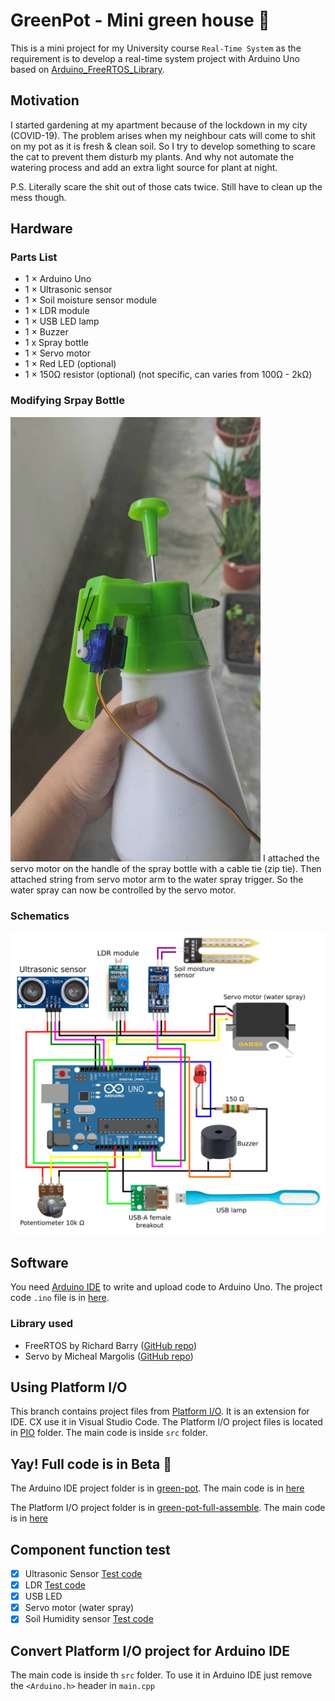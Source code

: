# GreenPot - Mini green house 🌱
This is a mini project for my University course `Real-Time System` as the requirement is to develop a real-time system project with Arduino Uno based on [Arduino_FreeRTOS_Library](https://github.com/feilipu/Arduino_FreeRTOS_Library).

## Motivation
I started gardening at my apartment because of the lockdown in my city (COVID-19). The problem arises when my neighbour cats will come to shit on my pot as it is fresh & clean soil. So I try to develop something to scare the cat to prevent them disturb my plants. And why not automate the watering process and add an extra light source for plant at night. 

P.S. Literally scare the shit out of those cats twice. Still have to clean up the mess though.

## Hardware

### Parts List
* 1 × Arduino Uno
* 1 × Ultrasonic sensor
* 1 × Soil moisture sensor module
* 1 × LDR module
* 1 × USB LED lamp 
* 1 × Buzzer
* 1 x Spray bottle
* 1 × Servo motor
* 1 × Red LED (optional)
* 1 × 150Ω resistor (optional) (not specific, can varies from 100Ω - 2kΩ) 

### Modifying Srpay Bottle
<img src="https://raw.githubusercontent.com/ccxuan123/green-pot/main/.img/water_pump.jpeg" alt="Modified Water Sprayer" width="400">
I attached the servo motor on the handle of the spray bottle with a cable tie (zip tie). Then attached string from servo motor arm to the water spray trigger. So the water spray can now be controlled by the servo motor.

### Schematics
<img src="https://raw.githubusercontent.com/ccxuan123/green-pot/main/.img/schematics.png" alt="schematics">

## Software
You need [Arduino IDE](https://www.arduino.cc/en/software) to write and upload code to Arduino Uno.
The project code `.ino` file is in [here](arduino_ide/green-pot/green-pot.ino).

### Library used
* FreeRTOS by Richard Barry ([GitHub repo](https://github.com/feilipu/Arduino_FreeRTOS_Library))
* Servo by Micheal Margolis ([GitHub repo](https://github.com/arduino-libraries/Servo))

## Using Platform I/O
This branch contains project files from [Platform I/O](https://platformio.org/). It is an extension for IDE. CX use it in Visual Studio Code. The Platform I/O project files is located in [PIO](PIO) folder. The main code is inside `src` folder.  

## Yay! Full code is in Beta 🎉
The Arduino IDE project folder is in [green-pot](arduino_ide/green-pot/). The main code is in [here](arduino_ide/green-pot/green-pot.ino)  

The Platform I/O project folder is in [green-pot-full-assemble](PIO/green-pot-full-assemble). The main code is in [here](PIO/green-pot-full-assemble/src/main.cpp)  

## Component function test

- [x] Ultrasonic Sensor [Test code](PIO/ultrasonic-delay-trigger/src/main.cpp)
- [x] LDR [Test code](PIO/test-LDR/src/main.cpp)
- [x] USB LED 
- [x] Servo motor (water spray)
- [x] Soil Humidity sensor [Test code](PIO/test-soil-moisture/src/main.cpp)

## Convert Platform I/O project for Arduino IDE
The main code is inside th `src` folder. To use it in Arduino IDE just remove the `<Arduino.h>` header in `main.cpp`


